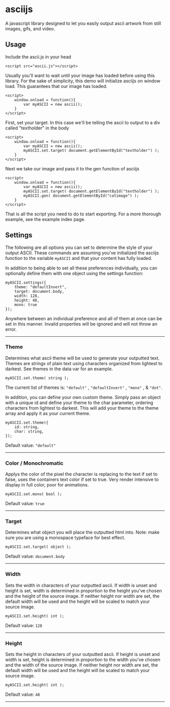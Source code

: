 # asciijs

A javascript library designed to let you easily output ascii artwork from still images, gifs, and video.

## Usage

Include the ascii.js in your head
    
    <script src="ascii.js"></script>
    
Usually you'll want to wait until your image has loaded before using this library. For the sake of simplicity, this demo will initialize asciijs on window load. This guarantees that our image has loaded.

    <script>
        window.onload = function(){
            var myASCII = new ascii();
        }
    </script>
    
First, set your target. In this case we'll be telling the ascii to output to a div called "textholder" in the body

    <script>
        window.onload = function(){
            var myASCII = new ascii();
            myASCII.set.target( document.getElementById("textholder") );
        }
    </script>
    
Next we take our image and pass it to the gen function of asciijs

    <script>
        window.onload = function(){
            var myASCII = new ascii();
            myASCII.set.target( document.getElementById("textholder") );
            myASCII.gen( document.getElementById("catimage") );
        }
    </script>
    
That is all the script you need to do to start exporting.
For a more thorough example, see the example index page.

## Settings

The following are all options you can set to determine the style of your output ASCII. These commands are assuming you've initialized the asciijs function to the variable `myASCII` and that your content has fully loaded.

In addition to being able to set all these preferences individually, you can optionally define them with one object using the settings function:

    myASCII.settings({
        theme: "defaultInvert",
        target: document.body,
        width: 128,
        height: 48,
        mono: true
    });
    
Anywhere between an individual preference and all of them at once can be set in this manner. Invalid properties will be ignored and will not throw an error.

------------

### Theme

Determines what ascii theme will be used to generate your outputted text. Themes are strings of plain text using characters organized from lightest to darkest. See themes in the data var for an example.
    
    myASCII.set.theme( string );
    
The current list of themes is: `"default"` , `"defaultInvert"` , `"mono"` , & `"dot"`.

In addition, you can define your own custom theme. Simply pass an object with a unique id and define your theme to the char parameter, ordering characters from lightest to darkest. This will add your theme to the theme array and apply it as your current theme.

    myASCII.set.theme({
        id: string,
        char: string,
    });

Default value: `"default"`
    
------------

### Color / Monochromatic

Applys the color of the pixel the character is replacing to the text if set to false, uses the containers text color if set to true. Very render intensive to display in full color, poor for animations.

    myASCII.set.mono( bool );

Default value: `true`

------------

### Target

Determines what object you will place the outputted html into. Note: make sure you are using a monospace typeface for best effect.

    myASCII.set.target( object );
    
Default value: `document.body`
    
------------

### Width

Sets the width in characters of your outputted ascii. If width is unset and height is set, width is determined in proportion to the height you've chosen and the height of the source image. If neither height nor width are set, the default width will be used and the height will be scaled to match your source image.

    myASCII.set.height( int );
    
Default value: `128`
    
------------

### Height

Sets the height in characters of your outputted ascii. If height is unset and width is set, height is determined in proportion to the width you've chosen and the width of the source image. If neither height nor width are set, the default width will be used and the height will be scaled to match your source image.

    myASCII.set.height( int );
    
Default value: `48`
    
------------
